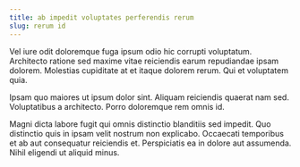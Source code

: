 ```yaml
---
title: ab impedit voluptates perferendis rerum
slug: rerum id
---
```


Vel iure odit doloremque fuga ipsum odio hic corrupti voluptatum. Architecto ratione sed maxime vitae reiciendis earum repudiandae ipsam dolorem. Molestias cupiditate at et itaque dolorem rerum. Qui et voluptatem quia.

Ipsam quo maiores ut ipsum dolor sint. Aliquam reiciendis quaerat nam sed. Voluptatibus a architecto. Porro doloremque rem omnis id.

Magni dicta labore fugit qui omnis distinctio blanditiis sed impedit. Quo distinctio quis in ipsam velit nostrum non explicabo. Occaecati temporibus et ab aut consequatur reiciendis et. Perspiciatis ea in dolore aut assumenda. Nihil eligendi ut aliquid minus.
